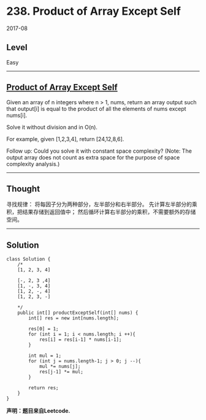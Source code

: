 # 238. Product of Array Except Self

2017-08


## Level

Easy


---


## [Product of Array Except Self](https://leetcode.com/problems/product-of-array-except-self/description/)

Given an array of n integers where n > 1, nums, return an array output such that output[i] is equal to the product of all the elements of nums except nums[i].

Solve it without division and in O(n).

For example, given [1,2,3,4], return [24,12,8,6].

Follow up:
Could you solve it with constant space complexity? (Note: The output array does not count as extra space for the purpose of space complexity analysis.)


---


## Thought

寻找规律：
将每因子分为两种部分，左半部分和右半部分。
先计算左半部分的乘积，把结果存储到返回值中；
然后循环计算右半部分的乘积，不需要额外的存储空间。


---


## Solution

```
class Solution {
    /*
    [1, 2, 3, 4]
    
    [-, 2, 3 ,4]
    [1, -, 3, 4]
    [1, 2, -, 4]
    [1, 2, 3, -]
    
    */
    public int[] productExceptSelf(int[] nums) {
        int[] res = new int[nums.length];
        
        res[0] = 1;
        for (int i = 1; i < nums.length; i ++){
            res[i] = res[i-1] * nums[i-1];
        }
        
        int mul = 1;
        for (int j = nums.length-1; j > 0; j --){
            mul *= nums[j];
            res[j-1] *= mul;
        }
        
        return res;
    }
}
```


**声明：题目来自Leetcode.**
